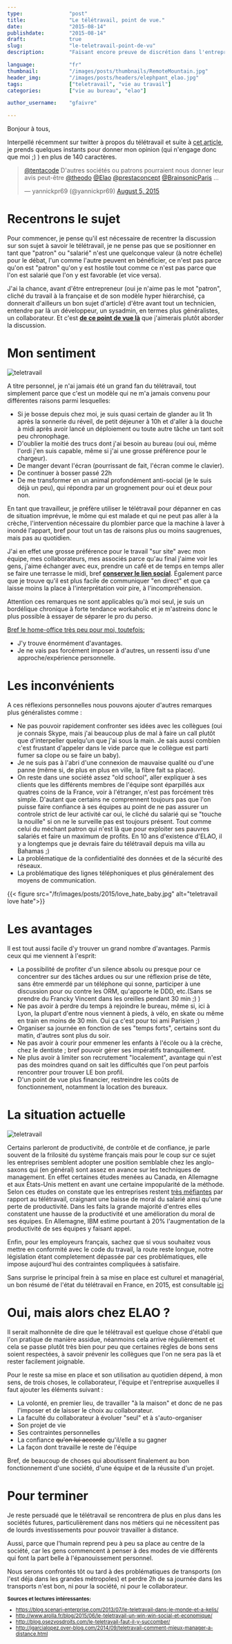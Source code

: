 ```yaml
---
type:               "post"
title:              "Le télétravail, point de vue."
date:               "2015-08-14"
publishdate:        "2015-08-14"
draft:              true
slug:               "le-teletravail-point-de-vu"
description:        "Faisant encore preuve de discrétion dans l'entreprise française, le télétravail s'imposera sans doute dans les années à venir comme une réelle alternative aux méthodes traditionnelles. Le point sur ses avantages, ses inconvénients et mon point de vue."

language:           "fr"
thumbnail:          "/images/posts/thumbnails/RemoteMountain.jpg"
header_img:         "/images/posts/headers/elephpant_elao.jpg"
tags:               ["teletravail", "vie au travail"]
categories:         ["vie au bureau", "elao"]

author_username:    "gfaivre"

---
```


Bonjour à tous,

Interpellé récemment sur twitter à propos du télétravail et suite à <a target="_blank" href="http://blog.zol.fr/2015/07/17/le-travail-en-remote-le-point-de-vue-du-patron/">cet article</a>, je prends quelques instants pour donner mon opinion (qui n'engage donc que moi ;) ) en plus de 140 caractères.<!--more-->

<blockquote class="twitter-tweet" data-conversation="none" lang="en"><p lang="fr" dir="ltr"><a href="https://twitter.com/tentacode">@tentacode</a> D&#39;autres sociétés ou patrons pourraient nous donner leur avis peut-être <a href="https://twitter.com/theodo">@theodo</a> <a href="https://twitter.com/Elao">@Elao</a> <a href="https://twitter.com/prestaconcept">@prestaconcept</a> <a href="https://twitter.com/BrainsonicParis">@BrainsonicParis</a> ...</p>&mdash; yannickpr69 (@yannickpr69) <a href="https://twitter.com/yannickpr69/status/628899897178202112">August 5, 2015</a></blockquote>
<script async src="//platform.twitter.com/widgets.js" charset="utf-8"></script>

# Recentrons le sujet

Pour commencer, je pense qu'il est nécessaire de recentrer la discussion sur son sujet à savoir le télétravail, je ne pense pas que se positionner en tant que "patron" ou "salarié" n'est une quelconque valeur (à notre échelle) pour le débat, l'un comme l'autre peuvent en bénéficier, ce n'est pas parce qu'on est "patron" qu'on y est hostile tout comme ce n'est pas parce que l'on est salarié que l'on y est favorable (et vice versa).

J'ai la chance, avant d'être entrepreneur (oui je n'aime pas le mot "patron", cliché du travail à la française et de son modèle hyper hiérarchisé, ça donnerait d'ailleurs un bon sujet d'article) d'être avant tout un technicien, entendre par là un développeur, un sysadmin, en termes plus généralistes, un collaborateur.
Et c'est <strong><u>de ce point de vue là</u></strong> que j'aimerais plutôt aborder la discussion.

# Mon sentiment

<img src="/fr/images/posts/2015/homeoffice.gif" alt="teletravail" class="outside-right" />

A titre personnel, je n'ai jamais été un grand fan du télétravail, tout simplement parce que c'est un modèle qui ne m'a jamais convenu pour différentes raisons parmi lesquelles:

- Si je bosse depuis chez moi, je suis quasi certain de glander au lit 1h après la sonnerie du réveil, de petit déjeuner à 10h et d'aller à la douche à midi après avoir lancé un déploiement ou toute autre tâche un tant soit peu chronophage. 
- D'oublier la moitié des trucs dont j'ai besoin au bureau (oui oui, même l'ordi j'en suis capable, même si j'ai une grosse préférence pour le chargeur).
- De manger devant l'écran (pourrissant de fait, l'écran comme le clavier).
- De continuer à bosser passé 22h
- De me transformer en un animal profondément anti-social (je le suis déjà un peu), qui répondra par un grognement pour oui et deux pour non.

<p>
En tant que travailleur, je préfère utiliser le télétravail pour dépanner en cas de situation imprévue, le môme qui est malade et qui ne peut pas aller à la crèche, l'intervention nécessaire du plombier parce que la machine à laver à inondé l'appart, bref pour tout un tas de raisons plus ou moins saugrenues, mais pas au quotidien.</p>
<p>
J'ai en effet une grosse préférence pour le travail "sur site" avec mon équipe, mes collaborateurs, mes associés parce qu'au final j'aime voir les gens, j'aime échanger avec eux, prendre un café et de temps en temps aller se faire une terrasse le midi, bref <strong><u>conserver le lien social</u></strong>.
Également parce que je trouve qu'il est plus facile de communiquer "en direct" et que ça laisse moins la place à l'interprétation voir pire, à l'incompréhension.</p>

Attention ces remarques ne sont applicables qu'à moi seul, je suis un bordélique chronique à forte tendance workaholic et je m'astreins donc le plus possible à essayer de séparer le pro du perso.

<u>Bref le home-office très peu pour moi, toutefois:</u>

* J'y trouve énormément d'avantages.
* Je ne vais pas forcément imposer à d'autres, un ressenti issu d'une approche/expérience personnelle.

# Les inconvénients

A ces réflexions personnelles nous pouvons ajouter d'autres remarques plus généralistes comme :

- Ne pas pouvoir rapidement confronter ses idées avec les collègues (oui je connais Skype, mais j'ai beaucoup plus de mal à faire un call plutôt que d'interpeller quelqu'un que j'ai sous la main. Je sais aussi combien c'est frustant d'appeler dans le vide parce que le collègue est parti fumer sa clope ou se faire un baby).
- Je ne suis pas à l'abri d'une connexion de mauvaise qualité ou d'une panne (même si, de plus en plus en ville, la fibre fait sa place).
- On reste dans une société assez "old school", aller expliquer à ses clients que les différents membres de l'équipe sont éparpillés aux quatres coins de la France, voir à l'étranger, n'est pas forcément très simple. D'autant que certains ne comprennent toujours pas que l'on puisse faire confiance à ses équipes au point de ne pas assurer un controle strict de leur activité car oui, le cliché du salarié qui se "touche la nouille" si on ne le surveille pas est toujours présent. Tout comme celui du méchant patron qui n'est là que pour exploiter ses pauvres salariés et faire un maximum de profits. 
En 10 ans d'existence d'ELAO, il y a longtemps que je devrais faire du télétravail depuis ma villa au Bahamas ;)
- La problématique de la confidentialité des données et de la sécurité des réseaux.
- La problématique des lignes téléphoniques et plus généralement des moyens de communication.

<div class="text-center">
{{< figure src="/fr/images/posts/2015/love_hate_baby.jpg" alt="teletravail love hate">}}
</div>

# Les avantages

Il est tout aussi facile d'y trouver un grand nombre d'avantages. Parmis ceux qui me viennent à l'esprit:

- La possibilité de profiter d'un silence absolu ou presque pour ce concentrer sur des tâches ardues ou sur une réflexion prise de tête, sans être emmerdé par un téléphone qui sonne, participer à une discussion pour ou contre les ORM, qu'apporte le DDD, etc.(Sans se prendre du Francky Vincent dans les oreilles pendant 30 min ;) )
- Ne pas avoir à perdre du temps à rejoindre le bureau, même si, ici à Lyon, la plupart d'entre nous viennent à pieds, à vélo, en skate ou même en train en moins de 30 min. Oui ça c'est pour toi ami Parisien ;)
- Organiser sa journée en fonction de ses "temps forts", certains sont du matin, d'autres sont plus du soir.
- Ne pas avoir à courir pour emmener les enfants à l'école ou à la crèche, chez le dentiste ; bref pouvoir gérer ses impératifs tranquillement.
- Ne plus avoir à limiter son recrutement "localement", avantage qui n'est pas des moindres quand on sait les difficultés que l'on peut parfois rencontrer pour trouver LE bon profil.
- D'un point de vue plus financier, restreindre les coûts de fonctionnement, notamment la location des bureaux.

# La situation actuelle
<img src="/fr/images/posts/2015/valar_morghulis.gif" alt="teletravail" class="outside-left" />

<p>Certains parleront de productivité, de contrôle et de confiance, je parle souvent de la frilosité du système français mais pour le coup sur ce sujet les entreprises semblent adopter une position semblable chez les anglo-saxons qui (en général) sont assez en avance sur les techniques de management. En effet certaines études menées au Canada, en Allemagne et aux États-Unis mettent en avant une certaine impopularité de la méthode.
Selon ces études on constate que les entreprises restent <u>très méfiantes</u> par rapport au télétravail, craignant une baisse de moral du salarié ainsi qu'une perte de productivité.
Dans les faits la grande majorité d'entres elles constatent une hausse de la productivité et une amélioration du moral de ses équipes.
En Allemagne, IBM estime pourtant à 20% l'augmentation de la productivité de ses équipes y faisant appel.

Enfin, pour les employeurs français, sachez que si vous souhaitez vous mettre en conformité avec le code du travail, la route reste longue, notre législation étant completement dépassée par ces problématiques, elle impose aujourd'hui des contraintes compliquées à satisfaire.

Sans surprise le principal frein à sa mise en place est culturel et managérial, un bon résumé de l'état du télétravail en France, en 2015, est consultable <a target="_blank" href="http://zevillage.net/wp-content/uploads/2015/05/Barom%C3%A8tre-t%C3%A9l%C3%A9travail-Zevillage-Inferences-V5.pdf">ici</a></p>

# Oui, mais alors chez ELAO ?

<p>Il serait malhonnête de dire que le télétravail est quelque chose d'établi que l'on pratique de manière assidue, néanmoins cela arrive régulièrement et cela se passe plutôt très bien pour peu que certaines règles de bons sens soient respectées, à savoir prévenir les collègues que l'on ne sera pas là et rester facilement joignable.</p>

Pour le reste sa mise en place et son utilisation au quotidien dépend, à mon sens, de trois choses, le collaborateur, l'équipe et l'entreprise auxquelles il faut ajouter les éléments suivant :

- La volonté, en premier lieu, de travailler "à la maison" et donc de ne pas l'imposer et de laisser le choix au collaborateur.
- La faculté du collaborateur à évoluer "seul" et à s'auto-organiser
- Son projet de vie
- Ses contraintes personnelles
- La confiance <strike>qu'on lui accorde</strike> qu'il/elle a su gagner
- La façon dont travaille le reste de l'équipe

Bref, de beaucoup de choses qui aboutissent finalement au bon fonctionnement d'une société, d'une équipe et de la réussite d'un projet.</p>

# Pour terminer

<p>Je reste persuadé que le télétravail se rencontrera de plus en plus dans les sociétés futures, particulièrement dans nos métiers qui ne nécessitent pas de lourds investissements pour pouvoir travailler à distance.</p>
<p>Aussi, parce que l'humain reprend peu à peu sa place au centre de la société, car les gens commencent à penser à des modes de vie différents qui font la part belle à l'épanouissement personnel.</p>
<p>Nous serons confrontés tôt ou tard à des problématiques de transports (on l'est déja dans les grandes métropoles) et perdre 2h de sa journée dans les transports n'est bon, ni pour la société, ni pour le collaborateur.</p>

<small>
<strong>Sources et lectures intéressantes:</strong>

- <a target="_blank" href="https://blog.scenari-enterprise.com/2013/07/le-teletravail-dans-le-monde-et-a-kelis/">https://blog.scenari-enterprise.com/2013/07/le-teletravail-dans-le-monde-et-a-kelis/</a>
- <a target="_blank" href="http://www.arolla.fr/blog/2015/06/le-teletravail-un-win-win-social-et-economique/" >http://www.arolla.fr/blog/2015/06/le-teletravail-un-win-win-social-et-economique/</a>
- <a target="_blank" href="http://blog.osezvosdroits.com/le-teletravail-faut-il-y-succomber/">http://blog.osezvosdroits.com/le-teletravail-faut-il-y-succomber/</a>
- <a target="_blank" href="http://jgarcialopez.over-blog.com/2014/09/teletravail-comment-mieux-manager-a-distance.html">http://jgarcialopez.over-blog.com/2014/09/teletravail-comment-mieux-manager-a-distance.html</a>
</small>
